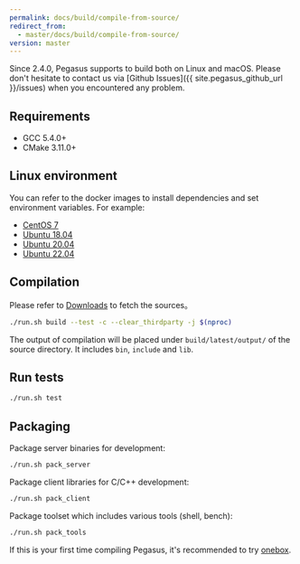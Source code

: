 ```yaml
---
permalink: docs/build/compile-from-source/
redirect_from:
  - master/docs/build/compile-from-source/
version: master
---
```


Since 2.4.0, Pegasus supports to build both on Linux and macOS. Please don't hesitate to contact us via [Github Issues]({{ site.pegasus_github_url }}/issues) when you encountered any problem.

## Requirements

- GCC 5.4.0+
- CMake 3.11.0+

## Linux environment

You can refer to the docker images to install dependencies and set environment variables. For example:
- [CentOS 7](https://github.com/apache/incubator-pegasus/blob/master/docker/pegasus-build-env/centos7/Dockerfile)
- [Ubuntu 18.04](https://github.com/apache/incubator-pegasus/blob/master/docker/pegasus-build-env/ubuntu1804/Dockerfile)
- [Ubuntu 20.04](https://github.com/apache/incubator-pegasus/blob/master/docker/pegasus-build-env/ubuntu2004/Dockerfile)
- [Ubuntu 22.04](https://github.com/apache/incubator-pegasus/blob/master/docker/pegasus-build-env/ubuntu2204/Dockerfile)

## Compilation

Please refer to [Downloads](/docs/downloads) to fetch the sources。

```bash
./run.sh build --test -c --clear_thirdparty -j $(nproc)
```

The output of compilation will be placed under `build/latest/output/` of the source directory. It includes `bin`, `include` and `lib`.

## Run tests

```bash
./run.sh test
```

## Packaging

Package server binaries for development:

```bash
./run.sh pack_server
```

Package client libraries for C/C++ development:

```bash
./run.sh pack_client
```

Package toolset which includes various tools (shell, bench):

```bash
./run.sh pack_tools
```

If this is your first time compiling Pegasus, it's recommended to try [onebox](/overview/onebox).
